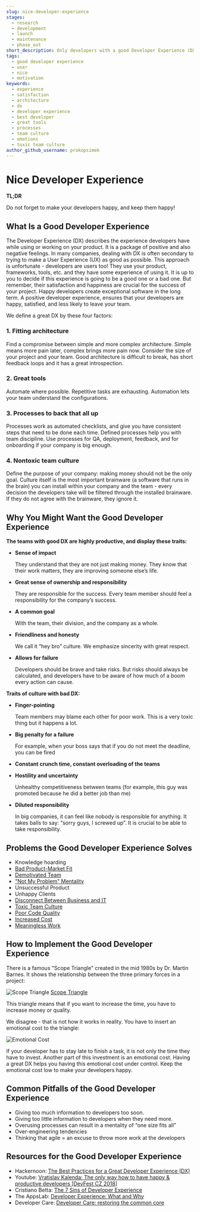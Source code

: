 ```yaml
---
slug: nice-developer-experience
stages:
  - research
  - development
  - launch
  - maintenance
  - phase_out
short_description: Only developers with a good Developer Experience (DX) can create exceptional software. If the DX is good, it is less likely that developers would leave the company. Keeping developers happy should be an integral part of a successful company.
tags:
  - good developer experience
  - user
  - nice
  - motivation
keywords:
  - experience
  - satisfaction
  - architecture
  - dx
  - developer experience
  - best developer
  - great tools
  - processes
  - team culture
  - emotions
  - toxic team culture
author_github_username: prokopsimek
---
```


# Nice Developer Experience

**TL;DR**

Do not forget to make your developers happy, and keep them happy!

## What Is a Good Developer Experience

The Developer Experience (DX) describes the experience developers have while using or working on your product. It is a package of positive and also negative feelings. In many companies, dealing with DX is often secondary to trying to make a User Experience (UX) as good as possible. This approach is unfortunate - developers are users too! They use your product, frameworks, tools, etc. and they have some experience of using it. It is up to you to decide if this experience is going to be a good one or a bad one. But remember, their satisfaction and happiness are crucial for the success of your project. Happy developers create exceptional software in the long term. A positive developer experience, ensures that your developers are happy, satisfied, and less likely to leave your team.

We define a great DX by these four factors:

### 1. Fitting architecture
Find a compromise between simple and more complex architecture. Simple means more pain later, complex brings more pain now. Consider the size of your project and your team. Good architecture is difficult to break, has short feedback loops and it has a great introspection.

### 2. Great tools
Automate where possible. Repetitive tasks are exhausting. Automation lets your team understand the configurations.

### 3. Processes to back that all up
Processes work as automated checklists, and give you have consistent steps that need to be done each time. Defined processes help you with team discipline. Use processes for QA, deployment, feedback, and for onboarding if your company is big enough.

### 4. Nontoxic team culture
Define the purpose of your company: making money should not be the only goal. Culture itself is the most important brainware (a software that runs in the brain) you can install within your company and the team - every decision the developers take will be filtered through the installed brainware. If they do not agree with the brainware, they ignore it.

## Why You Might Want the Good Developer Experience

**The teams with good DX are highly productive, and display these traits:**

- **Sense of impact**

  They understand that they are not just making money. They know that their work matters, they are improving someone else’s life.

- **Great sense of ownership and responsibility**

  They are responsible for the success. Every team member should feel a responsibility for the company’s success.

- **A common goal**

  With the team, their division, and the company as a whole.

- **Friendliness and honesty**

  We call it “hey bro” culture. We emphasize sincerity with great respect.

- **Allows for failure**

  Developers should be brave and take risks. But risks should always be calculated, and developers have to be aware of how much of a boom every action can cause.

**Traits of culture with bad DX:**

- **Finger-pointing**

  Team members may blame each other for poor work. This is a very toxic thing but it happens a lot.

- **Big penalty for a failure**

  For example, when your boss says that if you do not meet the deadline, you can be fired

- **Constant crunch time, constant overloading of the teams**

- **Hostility and uncertainty**

  Unhealthy competitiveness between teams (for example, this guy was promoted because he did a better job than me)

- **Diluted responsibility**

  In big companies, it can feel like nobody is responsible for anything. It takes balls to say: “sorry guys, I screwed up”. It is crucial to be able to take responsibility.

## Problems the Good Developer Experience Solves

- Knowledge hoarding
- [Bad Product-Market Fit](/problems/bad-product-market-fit)
- [Demotivated Team](/problems/demotivated-team)
- ["Not My Problem" Mentality](/problems/not-my-problem-mentality)
- Unsuccessful Product
- Unhappy Clients
- [Disconnect Between Business and IT](/problems/disconnect-between-business-and-it)
- [Toxic Team Culture](/problems/toxic-team-culture)
- [Poor Code Quality](/problems/poor-code-quality)
- [Increased Cost](/problems/increased-cost)
- [Meaningless Work](/problems/meaningless-work)

## How to Implement the Good Developer Experience

There is a famous "Scope Triangle" created in the mid 1980s by Dr. Martin Barnes. It shows the relationship between the three primary forces in a project:

![Scope Triangle](/files/scope_triangle.png)
[Scope Triangle](https://www.projectsmart.co.uk/project-management-scope-triangle.php)

This triangle means that if you want to increase the time, you have to increase money or quality.

We disagree - that is not how it works in reality. You have to insert an emotional cost to the triangle:

![Emotional Cost](/files/emotional_cost.png)

If your developer has to stay late to finish a task, it is not only the time they have to invest. Another part of this investment is an emotional cost. Having a great DX helps you having this emotional cost under control. Keep the emotional cost low to make your developers happy.

## Common Pitfalls of the Good Developer Experience

- Giving too much information to developers too soon.
- Giving too little information to developers when they need more.
- Overusing processes can result in a mentality of “one size fits all”
- Over-engineering tendencies
- Thinking that agile = an excuse to throw more work at the developers

## Resources for the Good Developer Experience

- Hackernoon: [The Best Practices for a Great Developer Experience (DX)](https://hackernoon.com/the-best-practices-for-a-great-developer-experience-dx-9036834382b0)
- Youtube: [Vratislav Kalenda: The only way how to have happy & productive developers [DevFest CZ 2018]](https://www.youtube.com/watch?v=X4NSLo97Az8)
- Cristiano Betta: [The 7 Sins of Developer Experience](https://betta.io/blog/2017/11/10/the-seven-sins-of-developer-experience/)
- The AppsLab: [Developer Experience: What and Why](http://theappslab.com/2017/04/04/developer-experience-what-and-why/)
- Developer Care: [Developer Care: restoring the common core](https://dev.to/heetch/developer-care-22i)
